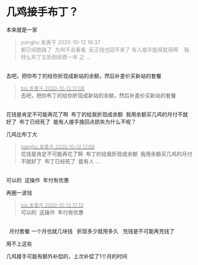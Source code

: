 # 几鸡接手布丁？


本来就是一家

<div class="quote"><blockquote><font color="#999999">panghu 发表于 2020-10-12 16:37</font><br />
<font color="#999999">都已经跑路了&nbsp;&nbsp;为何不去看看&nbsp;&nbsp;反正钱也回不来了 有人接手能用就用啊&nbsp; &nbsp; 我特么布丁五折刚续费一年 之 ...</font></blockquote></div><br />
去吧，把你布丁的给你折现成新站的余额，然后补差价买新站的套餐

<div class="quote"><blockquote><font size="2"><a href="https://www.hostloc.com/forum.php?mod=redirect&amp;goto=findpost&amp;pid=9290063&amp;ptid=753448" target="_blank"><font color="#999999">biu 发表于 2020-10-12 17:08</font></a></font><br />
去吧，把你布丁的给你折现成新站的余额，然后补差价买新站的套餐</blockquote></div><br />
花钱是肯定不可能再花了啊&nbsp;&nbsp;布丁的给我折现成余额&nbsp;&nbsp;我用余额买几鸡的月付不就好了&nbsp;&nbsp;布丁已经死了&nbsp;&nbsp;能有人接手挽回点损失为什么不呢？

几鸡比布丁大<img src="static/image/smiley/default/lol.gif" smilieid="12" border="0" alt="" /><img id="aimg_Y8smm" onclick="zoom(this, this.src, 0, 0, 0)" class="zoom" src="https://cdn.jsdelivr.net/gh/hishis/forum-master/public/images/patch.gif" onmouseover="img_onmouseoverfunc(this)" onload="thumbImg(this)" border="0" alt="" />

<div class="quote"><blockquote><font size="2"><a href="https://www.hostloc.com/forum.php?mod=redirect&amp;goto=findpost&amp;pid=9290074&amp;ptid=753448" target="_blank"><font color="#999999">panghu 发表于 2020-10-12 17:09</font></a></font><br />
花钱是肯定不可能再花了啊&nbsp;&nbsp;布丁的给我折现成余额&nbsp;&nbsp;我用余额买几鸡的月付不就好了&nbsp;&nbsp;布丁已经死了&nbsp;&nbsp;能有人 ...</blockquote></div><br />
可以的&nbsp;&nbsp;这操作&nbsp;&nbsp;年付有优惠<img src="static/image/smiley/default/lol.gif" smilieid="12" border="0" alt="" />

再圈一波钱

<div class="quote"><blockquote><font size="2"><a href="https://www.hostloc.com/forum.php?mod=redirect&amp;goto=findpost&amp;pid=9290096&amp;ptid=753448" target="_blank"><font color="#999999">biu 发表于 2020-10-12 17:13</font></a></font><br />
可以的&nbsp;&nbsp;这操作&nbsp;&nbsp;年付有优惠</blockquote></div><br />
<img src="static/image/smiley/default/lol.gif" smilieid="12" border="0" alt="" />&nbsp;&nbsp;月付套餐 一个月也就几块钱&nbsp; &nbsp;折现多少就用多久&nbsp; &nbsp;充钱是不可能再充钱了 

用不上这些

几鸡接手可能有额外补偿的，上次补偿了1个月的时间
